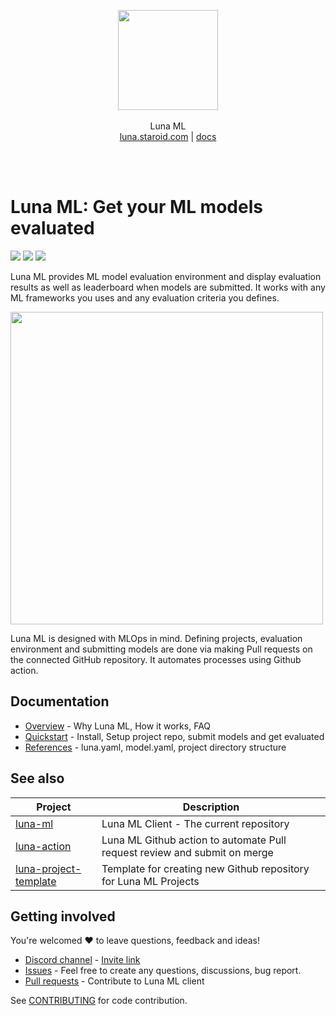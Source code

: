 <br /><br />
<p align="center">
  <img width="160px" src="https://luna-ml.github.io/luna/_images/luna_logo.png" />
  <br /><br />
  Luna ML
  <br />
  <a href=https://luna.staroid.com target=_blank>luna.staroid.com</a> |
  <a href="https://luna-ml.github.io/luna" target=_blank>docs</a>
</p>
<br />
<br />

# Luna ML: Get your ML models evaluated

![](https://github.com/luna-ml/luna-ml/actions/workflows/test.yml/badge.svg?branch=main)
[![](https://img.shields.io/badge/license-Apache%202-brightgreen.svg)](https://github.com/luna-ml/luna-ml/blob/main/LICENSE)
[![](https://img.shields.io/pypi/v/luna-ml.svg)](https://pypi.org/project/luna-ml)


Luna ML provides ML model evaluation environment and display evaluation results as well as leaderboard when models are submitted. It works with any ML frameworks you uses and any evaluation criteria you defines.

<a href="https://luna.staroid.com"><img src="https://luna-ml.github.io/luna/_images/luna-ml_screenshot.png?" width="500"></a>

Luna ML is designed with MLOps in mind. Defining projects, evaluation environment and submitting models are done via making Pull requests on the connected GitHub repository. It automates processes using Github action.

## Documentation

 - [Overview](https://luna-ml.github.io/luna/overview/index.html) - Why Luna ML, How it works, FAQ
 - [Quickstart](https://luna-ml.github.io/luna/quickstart/index.html) - Install, Setup project repo, submit models and get evaluated
 - [References](https://luna-ml.github.io/luna/references/index.html) - luna.yaml, model.yaml, project directory structure

## See also

| Project | Description |
| ------ | --------- |
| [luna-ml](https://github.com/luna-ml/luna-ml) | Luna ML Client - The current repository |
| [luna-action](https://github.com/luna-ml/luna-action) | Luna ML Github action to automate Pull request review and submit on merge |
| [luna-project-template](https://github.com/luna-ml/luna-project-template) | Template for creating new Github repository for Luna ML Projects |

## Getting involved

You're welcomed ❤️ to leave questions, feedback and ideas!

 - [Discord channel](https://discord.com/channels/829867188092796968/829867188092796973) - [Invite link](https://discord.gg/QvPkuNsSFK)
 - [Issues](https://github.com/luna-ml/luna-ml/issues) - Feel free to create any questions, discussions, bug report.
 - [Pull requests](https://github.com/luna-ml/luna-ml/pulls) - Contribute to Luna ML client

 See [CONTRIBUTING](https://github.com/luna-ml/luna-ml/blob/main/CONTRIBUTING.rst) for code contribution.
